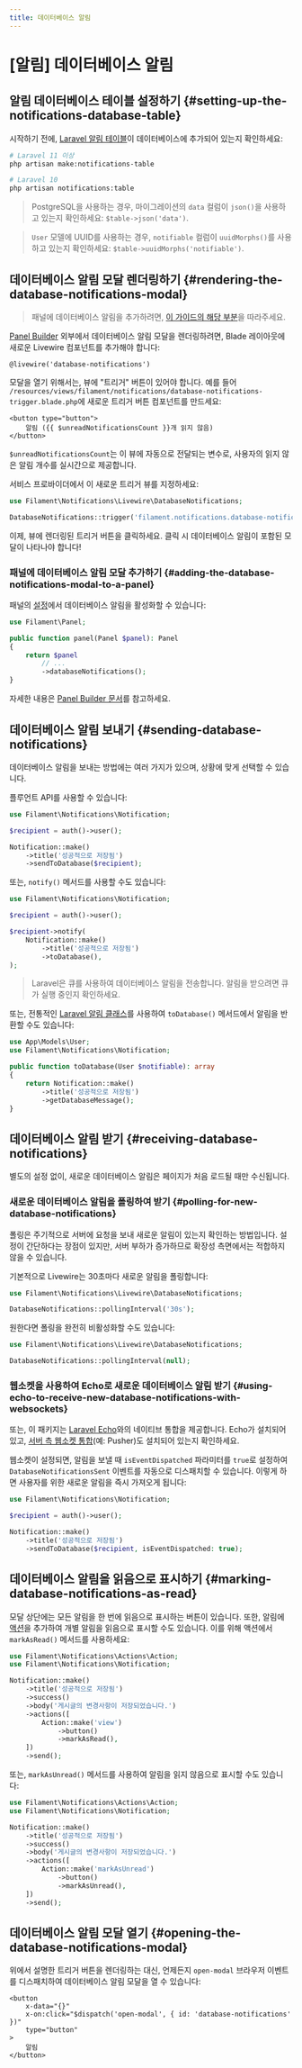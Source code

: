 ```yaml
---
title: 데이터베이스 알림
---
```

# [알림] 데이터베이스 알림

<AutoScreenshot name="notifications/database" alt="데이터베이스 알림" version="3.x" />

## 알림 데이터베이스 테이블 설정하기 {#setting-up-the-notifications-database-table}

시작하기 전에, [Laravel 알림 테이블](/laravel/12.x/notifications#database-prerequisites)이 데이터베이스에 추가되어 있는지 확인하세요:

```bash
# Laravel 11 이상
php artisan make:notifications-table

# Laravel 10
php artisan notifications:table
```

> PostgreSQL을 사용하는 경우, 마이그레이션의 `data` 컬럼이 `json()`을 사용하고 있는지 확인하세요: `$table->json('data')`.

> `User` 모델에 UUID를 사용하는 경우, `notifiable` 컬럼이 `uuidMorphs()`를 사용하고 있는지 확인하세요: `$table->uuidMorphs('notifiable')`.

## 데이터베이스 알림 모달 렌더링하기 {#rendering-the-database-notifications-modal}

> 패널에 데이터베이스 알림을 추가하려면, [이 가이드의 해당 부분](#adding-the-database-notifications-modal-to-a-panel)을 따라주세요.

[Panel Builder](../panels/getting-started) 외부에서 데이터베이스 알림 모달을 렌더링하려면, Blade 레이아웃에 새로운 Livewire 컴포넌트를 추가해야 합니다:

```blade
@livewire('database-notifications')
```

모달을 열기 위해서는, 뷰에 "트리거" 버튼이 있어야 합니다. 예를 들어 `/resources/views/filament/notifications/database-notifications-trigger.blade.php`에 새로운 트리거 버튼 컴포넌트를 만드세요:

```blade
<button type="button">
    알림 ({{ $unreadNotificationsCount }}개 읽지 않음)
</button>
```

`$unreadNotificationsCount`는 이 뷰에 자동으로 전달되는 변수로, 사용자의 읽지 않은 알림 개수를 실시간으로 제공합니다.

서비스 프로바이더에서 이 새로운 트리거 뷰를 지정하세요:

```php
use Filament\Notifications\Livewire\DatabaseNotifications;

DatabaseNotifications::trigger('filament.notifications.database-notifications-trigger');
```

이제, 뷰에 렌더링된 트리거 버튼을 클릭하세요. 클릭 시 데이터베이스 알림이 포함된 모달이 나타나야 합니다!

### 패널에 데이터베이스 알림 모달 추가하기 {#adding-the-database-notifications-modal-to-a-panel}

패널의 [설정](../panels/configuration)에서 데이터베이스 알림을 활성화할 수 있습니다:

```php
use Filament\Panel;

public function panel(Panel $panel): Panel
{
    return $panel
        // ...
        ->databaseNotifications();
}
```

자세한 내용은 [Panel Builder 문서](../panels/notifications)를 참고하세요.

## 데이터베이스 알림 보내기 {#sending-database-notifications}

데이터베이스 알림을 보내는 방법에는 여러 가지가 있으며, 상황에 맞게 선택할 수 있습니다.

플루언트 API를 사용할 수 있습니다:

```php
use Filament\Notifications\Notification;

$recipient = auth()->user();

Notification::make()
    ->title('성공적으로 저장됨')
    ->sendToDatabase($recipient);
```

또는, `notify()` 메서드를 사용할 수도 있습니다:

```php
use Filament\Notifications\Notification;

$recipient = auth()->user();

$recipient->notify(
    Notification::make()
        ->title('성공적으로 저장됨')
        ->toDatabase(),
);
```

> Laravel은 큐를 사용하여 데이터베이스 알림을 전송합니다. 알림을 받으려면 큐가 실행 중인지 확인하세요.

또는, 전통적인 [Laravel 알림 클래스](/laravel/12.x/notifications#generating-notifications)를 사용하여 `toDatabase()` 메서드에서 알림을 반환할 수도 있습니다:

```php
use App\Models\User;
use Filament\Notifications\Notification;

public function toDatabase(User $notifiable): array
{
    return Notification::make()
        ->title('성공적으로 저장됨')
        ->getDatabaseMessage();
}
```

## 데이터베이스 알림 받기 {#receiving-database-notifications}

별도의 설정 없이, 새로운 데이터베이스 알림은 페이지가 처음 로드될 때만 수신됩니다.

### 새로운 데이터베이스 알림을 폴링하여 받기 {#polling-for-new-database-notifications}

폴링은 주기적으로 서버에 요청을 보내 새로운 알림이 있는지 확인하는 방법입니다. 설정이 간단하다는 장점이 있지만, 서버 부하가 증가하므로 확장성 측면에서는 적합하지 않을 수 있습니다.

기본적으로 Livewire는 30초마다 새로운 알림을 폴링합니다:

```php
use Filament\Notifications\Livewire\DatabaseNotifications;

DatabaseNotifications::pollingInterval('30s');
```

원한다면 폴링을 완전히 비활성화할 수도 있습니다:

```php
use Filament\Notifications\Livewire\DatabaseNotifications;

DatabaseNotifications::pollingInterval(null);
```

### 웹소켓을 사용하여 Echo로 새로운 데이터베이스 알림 받기 {#using-echo-to-receive-new-database-notifications-with-websockets}

또는, 이 패키지는 [Laravel Echo](/laravel/12.x/broadcasting#client-side-installation)와의 네이티브 통합을 제공합니다. Echo가 설치되어 있고, [서버 측 웹소켓 통합](/laravel/12.x/broadcasting#server-side-installation)(예: Pusher)도 설치되어 있는지 확인하세요.

웹소켓이 설정되면, 알림을 보낼 때 `isEventDispatched` 파라미터를 `true`로 설정하여 `DatabaseNotificationsSent` 이벤트를 자동으로 디스패치할 수 있습니다. 이렇게 하면 사용자를 위한 새로운 알림을 즉시 가져오게 됩니다:

```php
use Filament\Notifications\Notification;

$recipient = auth()->user();

Notification::make()
    ->title('성공적으로 저장됨')
    ->sendToDatabase($recipient, isEventDispatched: true);
```

## 데이터베이스 알림을 읽음으로 표시하기 {#marking-database-notifications-as-read}

모달 상단에는 모든 알림을 한 번에 읽음으로 표시하는 버튼이 있습니다. 또한, 알림에 [액션](sending-notifications#adding-actions-to-notifications)을 추가하여 개별 알림을 읽음으로 표시할 수도 있습니다. 이를 위해 액션에서 `markAsRead()` 메서드를 사용하세요:

```php
use Filament\Notifications\Actions\Action;
use Filament\Notifications\Notification;

Notification::make()
    ->title('성공적으로 저장됨')
    ->success()
    ->body('게시글의 변경사항이 저장되었습니다.')
    ->actions([
        Action::make('view')
            ->button()
            ->markAsRead(),
    ])
    ->send();
```

또는, `markAsUnread()` 메서드를 사용하여 알림을 읽지 않음으로 표시할 수도 있습니다:

```php
use Filament\Notifications\Actions\Action;
use Filament\Notifications\Notification;

Notification::make()
    ->title('성공적으로 저장됨')
    ->success()
    ->body('게시글의 변경사항이 저장되었습니다.')
    ->actions([
        Action::make('markAsUnread')
            ->button()
            ->markAsUnread(),
    ])
    ->send();
```

## 데이터베이스 알림 모달 열기 {#opening-the-database-notifications-modal}

위에서 설명한 트리거 버튼을 렌더링하는 대신, 언제든지 `open-modal` 브라우저 이벤트를 디스패치하여 데이터베이스 알림 모달을 열 수 있습니다:

```blade
<button
    x-data="{}"
    x-on:click="$dispatch('open-modal', { id: 'database-notifications' })"
    type="button"
>
    알림
</button>
```
